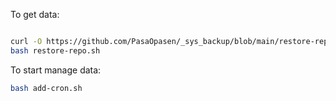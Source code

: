 
To get data:
```sh

curl -O https://github.com/PasaOpasen/_sys_backup/blob/main/restore-repo.sh
bash restore-repo.sh

```

To start manage data:
```sh
bash add-cron.sh
```
